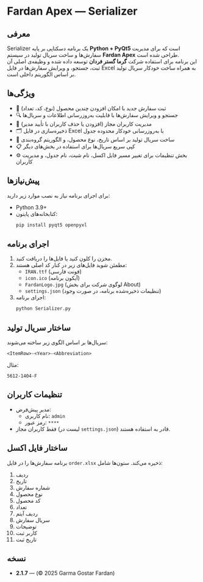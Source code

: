 # Fardan Apex — Serializer

## معرفی
Serializer یک برنامه دسکتاپی بر پایه **Python + PyQt5** است که برای مدیریت سفارش‌ها و ساخت سریال تولید در سیستم **Fardan Apex** طراحی شده است.  
این برنامه برای استفاده شرکت **گرما گستر فردان** توسعه داده شده و وظیفه‌ی اصلی آن ثبت، جستجو، و ویرایش سفارش‌ها در فایل Excel به همراه ساخت خودکار سریال تولید بر اساس الگوریتم داخلی است.  

## ویژگی‌ها
- 🎯 ثبت سفارش جدید با امکان افزودن چندین محصول (نوع، کد، تعداد)  
- 🔍 جستجو و ویرایش سفارش‌ها با قابلیت به‌روزرسانی اطلاعات و سریال‌ها  
- 🔑 مدیریت کاربران مجاز (افزودن یا حذف کاربران با تأیید مدیر)  
- 🗂 ذخیره‌سازی در فایل Excel با به‌روزرسانی خودکار محدوده جدول  
- 🔗 ساخت سریال تولید بر اساس تاریخ، نوع محصول، و الگوریتم گروه‌بندی  
- 📋 کپی سریع سریال‌ها برای استفاده در بخش‌های دیگر  
- ⚙️ بخش تنظیمات برای تغییر مسیر فایل اکسل، نام شیت، نام جدول، و مدیریت کاربران  

## پیش‌نیازها
برای اجرای برنامه نیاز به نصب موارد زیر دارید:

- Python 3.9+  
- کتابخانه‌های پایتون:
  ```bash
  pip install pyqt5 openpyxl
  ```

## اجرای برنامه
1. مخزن را کلون کنید یا فایل‌ها را دریافت کنید.  
2. مطمئن شوید فایل‌های زیر در کنار کد اصلی هستند:  
   - `IRAN.ttf` (فونت فارسی)  
   - `icon.ico` (آیکون برنامه)  
   - `FardanLogo.jpg` (لوگوی شرکت برای بخش About)  
   - `settings.json` (تنظیمات ذخیره‌شده برنامه، در صورت وجود)  
3. اجرای برنامه:  
   ```bash
   python Serializer.py
   ```

## ساختار سریال تولید
سریال‌ها بر اساس الگوی زیر ساخته می‌شوند:  
```
<ItemRow>-<Year>-<Abbreviation>
```
مثال:  
```
5612-1404-F
```

## تنظیمات کاربران
- مدیر پیش‌فرض:  
  - نام کاربری: `admin`  
  - رمز عبور: `****`  
- فقط کاربران مجاز (لیست در `settings.json`) قادر به استفاده هستند.  

## ساختار فایل اکسل
برنامه سفارش‌ها را در فایل `order.xlsx` ذخیره می‌کند. ستون‌ها شامل:  
1. ردیف  
2. تاریخ  
3. شماره سفارش  
4. نوع محصول  
5. کد محصول  
6. تعداد  
7. ردیف آیتم  
8. سریال سفارش  
9. توضیحات  
10. کاربر ثبت  
11. تاریخ ثبت  

## نسخه
- **2.1.7** — (© 2025 Garma Gostar Fardan)  
